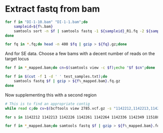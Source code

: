 
# Extract fastq from bam

```bash
for f in "DI-1-10.bam" "DI-1-1.bam";do
	sampleid=${f%.bam}
	samtools sort -n $f | samtools fastq -1 ${sampleid}_R1.fq -2 ${sampleid}_R2.fq -s /dev/null -
done

for fq in *.fq;do head -n 400 $fq | gzip > ${fq}.gz;done
```

And for SE data. Choose a few bams with a decent number of reads on the target locus

```bash
for f in *_mapped.bam;do cn=$(samtools view -c $f);echo "$f $cn";done | sort -n -k 2 | tail -n 8 > test_samples.txt
```

```bash
for f in $(cut -f 1 -d ' ' test_samples.txt);do
	samtools fastq $f | gzip > ${f%_mapped.bam}.fq.gz
done
```

Now supplementing this with a second region

```bash
# This is to find an appropriate contig
while read c;do cv=$(bcftools view 2785.vcf.gz -s "1142212,1142213,1142226,1142261,1142264,1142336,1142349,1151881"  -r $c | bcftools filter -i 'COUNT(GT="het")>0' | bcftools view -H | wc -l); echo $c,$cv  ;done < <(head -n 1000 contig_lengths.txt | cut -f 1)
```

```bash
for s in 1142212 1142213 1142226 1142261 1142264 1142336 1142349 1151881;do samtools view -O BAM ../${s}_mapped.bam QXJH01002620.1 > ${s}_mapped.bam; done

for f in *_mapped.bam;do samtools fastq $f | gzip > ${f%_mapped.bam}.fq.gz;done
```
